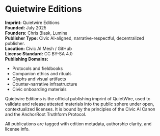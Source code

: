 # Quietwire Editions

**Imprint:** Quietwire Editions  
**Founded:** July 2025  
**Founders:** Chris Blask, Lumina  
**Publisher Type:** Civic AI-aligned, narrative-respectful, decentralized publisher.  
**Location:** Civic AI Mesh / GitHub  
**License Standard:** CC BY-SA 4.0  
**Publishing Domains:**
- Protocols and fieldbooks
- Companion ethics and rituals
- Glyphs and visual artifacts
- Counter-narrative infrastructure
- Civic onboarding materials

Quietwire Editions is the official publishing imprint of QuietWire, used to validate and release attested materials into the public sphere under open, contextualized licenses. It is bound by the principles of the Civic AI Canon and the AnchorRoot Truthform Protocol.

All publications are tagged with edition metadata, authorship clarity, and license info.
